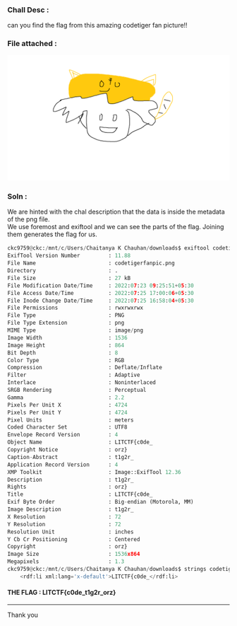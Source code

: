 ### Chall Desc : 
can you find the flag from this amazing codetiger fan picture!!

### File attached : 
![codetigerfanpic.png](codetigerfanpic.png)

### Soln : 

We are hinted with the chal description that the data is inside the metadata of the png file.  
We use foremost and exiftool and we can see the parts of the flag. Joining them generates the flag for us.

```py
ckc9759@ckc:/mnt/c/Users/Chaitanya K Chauhan/downloads$ exiftool codetigerfanpic.png
ExifTool Version Number         : 11.88
File Name                       : codetigerfanpic.png
Directory                       : .
File Size                       : 27 kB
File Modification Date/Time     : 2022:07:23 09:25:51+05:30
File Access Date/Time           : 2022:07:25 17:00:06+05:30
File Inode Change Date/Time     : 2022:07:25 16:58:04+05:30
File Permissions                : rwxrwxrwx
File Type                       : PNG
File Type Extension             : png
MIME Type                       : image/png
Image Width                     : 1536
Image Height                    : 864
Bit Depth                       : 8
Color Type                      : RGB
Compression                     : Deflate/Inflate
Filter                          : Adaptive
Interlace                       : Noninterlaced
SRGB Rendering                  : Perceptual
Gamma                           : 2.2
Pixels Per Unit X               : 4724
Pixels Per Unit Y               : 4724
Pixel Units                     : meters
Coded Character Set             : UTF8
Envelope Record Version         : 4
Object Name                     : LITCTF{c0de_
Copyright Notice                : orz}
Caption-Abstract                : t1g2r_
Application Record Version      : 4
XMP Toolkit                     : Image::ExifTool 12.36
Description                     : t1g2r_
Rights                          : orz}
Title                           : LITCTF{c0de_
Exif Byte Order                 : Big-endian (Motorola, MM)
Image Description               : t1g2r_
X Resolution                    : 72
Y Resolution                    : 72
Resolution Unit                 : inches
Y Cb Cr Positioning             : Centered
Copyright                       : orz}
Image Size                      : 1536x864
Megapixels                      : 1.3
ckc9759@ckc:/mnt/c/Users/Chaitanya K Chauhan/downloads$ strings codetigerfanpic.png | grep "LITCTF"
    <rdf:li xml:lang='x-default'>LITCTF{c0de_</rdf:li>
```

#### THE FLAG : LITCTF{c0de_t1g2r_orz}

---

Thank you
